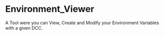 # Environment_Viewer
A Tool were you can View, Create and Modify your Environment Variables with a given DCC.
